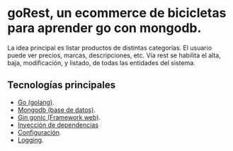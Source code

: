 # goRest, un ecommerce de bicicletas para aprender go con mongodb.

La idea principal es listar productos de distintas categorías. El usuario puede ver precios, marcas, descripciones, etc.
Vía rest se habilita el alta, baja, modificación, y listado, de todas las entidades del sistema.

## Tecnologías principales
* [Go (golang)](https://golang.org/).
* [Mongodb (base de datos)](https://www.mongodb.com).
* [Gin gonic (Framework web)](https://gin-gonic.com).
* [Inyección de dependencias](https://github.com/elliotchance/dingo/)
* [Configuración](https://github.com/JeremyLoy/config).
* [Logging](https://github.com/sirupsen/logrus).
